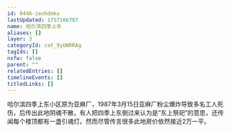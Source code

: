 ```yaml
---
id: 0446-ieohdmkx
lastUpdated: 1757166787
name: 哈尔滨四季上东
aliases: []
layer: 3
categoryId: cat_9yUWRRAg
tagIds: []
nsfw: false
parent: ""
relatedEntries: []
timelineEvents: []
titledLinks: []
---
```


哈尔滨四季上东小区原为亚麻厂，1987年3月15日亚麻厂粉尘爆炸导致多名工人死伤，后传出此地阴魂不散，有人把四季上东倒过来认为是“东上祭祀”的意思，还传闻每个楼顶都有一盏引魂灯。然而尽管传言很多此地房价依然接近2万一平。